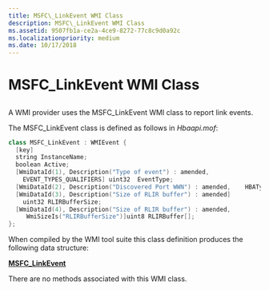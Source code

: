 ```yaml
---
title: MSFC\_LinkEvent WMI Class
description: MSFC\_LinkEvent WMI Class
ms.assetid: 9507fb1a-ce2a-4ce9-8272-77c8c9d0a92c
ms.localizationpriority: medium
ms.date: 10/17/2018
---
```


# MSFC\_LinkEvent WMI Class


## <span id="ddk_msfc_linkevent_wmi_class_kr"></span><span id="DDK_MSFC_LINKEVENT_WMI_CLASS_KR"></span>


A WMI provider uses the MSFC\_LinkEvent WMI class to report link events.

The MSFC\_LinkEvent class is defined as follows in *Hbaapi.mof*:

```cpp
class MSFC_LinkEvent : WMIEvent {
  [key] 
  string InstanceName;
  boolean Active;
  [WmiDataId(1), Description("Type of event") : amended,
    EVENT_TYPES_QUALIFIERS] uint32  EventType;
  [WmiDataId(2), Description("Discovered Port WWN") : amended,    HBAType("HBA_WWN")]uint8  AdapterWWN[8];
  [WmiDataId(3), Description("Size of RLIR buffer") : amended]
    uint32 RLIRBufferSize;
  [WmiDataId(4), Description("Size of RLIR buffer") : amended,
     WmiSizeIs("RLIRBufferSize")]uint8 RLIRBuffer[];
};
```

When compiled by the WMI tool suite this class definition produces the following data structure:

[**MSFC\_LinkEvent**](https://msdn.microsoft.com/library/windows/hardware/ff562514)

There are no methods associated with this WMI class.

 

 





